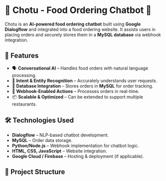 # 🍔 Chotu - Food Ordering Chatbot 🤖

Chotu is an **AI-powered food ordering chatbot** built using **Google Dialogflow** and integrated into a food ordering website. It assists users in placing orders and securely stores them in a **MySQL database** via webhook integration.

## 🚀 Features
- 🗣 **Conversational AI** – Handles food orders with natural language processing.
- 🎯 **Intent & Entity Recognition** – Accurately understands user requests.
- 💾 **Database Integration** – Stores orders in **MySQL** for order tracking.
- 🔗 **Webhook-Enabled Actions** – Processes orders in real-time.
- 📦 **Scalable & Optimized** – Can be extended to support multiple restaurants.

## 🛠 Technologies Used
- **Dialogflow** – NLP-based chatbot development.
- **MySQL** – Order data storage.
- **Python/Node.js** – Webhook implementation for chatbot logic.
- **HTML, CSS, JavaScript** – Website integration.
- **Google Cloud / Firebase** – Hosting & deployment (if applicable).

## 📂 Project Structure

